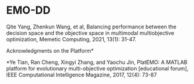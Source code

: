 # EMO-DD
Qite Yang, Zhenkun Wang, et al, Balancing performance between the decision space and the objective space in multimodal multiobjective optimization, Memetic Computing, 2021, 13(1): 31-47.

Acknowledgments on the Platform*

*Ye Tian, Ran Cheng, Xingyi Zhang, and Yaochu Jin, PlatEMO: A MATLAB platform for evolutionary multi-objective optimization [educational forum], IEEE Computational Intelligence Magazine, 2017, 12(4): 73-87

